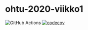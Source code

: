 # ohtu-2020-viikko1
![GitHub Actions](https://github.com/kalevat/ohtu-2020-viikko1/workflows/Java%20CI%20with%20Gradle/badge.svg)
[![codecov](https://codecov.io/gh/kalevat/ohtu-2020-viikko1/branch/main/graph/badge.svg?token=3G7TJXEKRS)](undefined)
